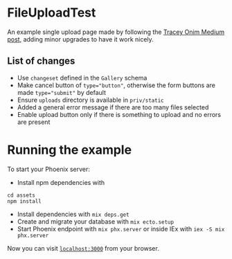 # FileUploadTest

An example single upload page made by following the [Tracey Onim Medium post](https://medium.com/@traceyonim22/how-to-enable-file-uploads-with-phoenix-liveview-3d224de9def5), adding minor upgrades to have it work nicely.

## List of changes
* Use `changeset` defined in the `Gallery` schema
* Make cancel button of `type="button"`, otherwise the form buttons are made `type="submit"` by default
* Ensure `uploads` directory is available in `priv/static`
* Added a general error message if there are too many files selected
* Enable upload button only if there is something to upload and no errors are present

# Running the example
To start your Phoenix server:

  * Install npm dependencies with
  ```
  cd assets
  npm install
  ```
  * Install dependencies with `mix deps.get`
  * Create and migrate your database with `mix ecto.setup`
  * Start Phoenix endpoint with `mix phx.server` or inside IEx with `iex -S mix phx.server`

Now you can visit [`localhost:3000`](http://localhost:3000) from your browser.
